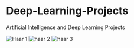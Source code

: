 # Deep-Learning-Projects
Artificial Intelligence and Deep Learning Projects 

![Haar 1](https://user-images.githubusercontent.com/49880966/131794259-38245809-b60b-4388-9a7e-90d8202f7edb.PNG)
![haar 2](https://user-images.githubusercontent.com/49880966/131794263-87e5e1ed-70fb-4d89-9093-e28dfa1e4782.PNG)
![haar 3](https://user-images.githubusercontent.com/49880966/131794269-49538225-8da6-4cdf-ac23-71186c8adb2c.PNG)
